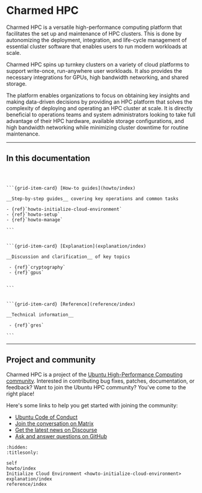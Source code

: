 # Charmed HPC

Charmed HPC is a versatile high-performance computing platform that facilitates the set up and maintenance of HPC clusters. This is done by autonomizing the deployment, integration, and life-cycle management of essential cluster software that enables users to run modern workloads at scale.

Charmed HPC spins up turnkey clusters on a variety of cloud platforms to support write-once, run-anywhere user workloads. It also provides the necessary integrations for GPUs, high bandwidth networking, and shared storage.

The platform enables organizations to focus on obtaining key insights and making data-driven decisions by providing an HPC platform that solves the complexity of deploying and operating an HPC cluster at scale. It is directly beneficial to operations teams and system administrators looking to take full advantage of their HPC hardware, available storage configurations, and high bandwidth networking while minimizing cluster downtime for routine maintenance.

---

## In this documentation


````{grid} 1 2 3 3



```{grid-item-card} [How-to guides](howto/index)

__Step-by-step guides__ covering key operations and common tasks

- {ref}`howto-initialize-cloud-environment`
- {ref}`howto-setup`
- {ref}`howto-manage`

```


```{grid-item-card} [Explanation](explanation/index)

__Discussion and clarification__ of key topics
 
 - {ref}`cryptography`
 - {ref}`gpus`


```


```{grid-item-card} [Reference](reference/index)

__Technical information__

 - {ref}`gres`

```

````

---

## Project and community

Charmed HPC is a project of the [Ubuntu High-Performance Computing
community](https://ubuntu.com/community/governance/teams/hpc).
Interested in contributing bug fixes, patches, documentation, or feedback?
Want to join the Ubuntu HPC community? You've come to the right place!

Here's some links to help you get started with joining the community:

<!-- TODO: Add page with contributing guidelines. -->
<!-- TODO: Add page with more information on how to get support for Charmed HPC. -->

* [Ubuntu Code of Conduct](https://ubuntu.com/community/ethos/code-of-conduct)
* [Join the conversation on Matrix](https://matrix.to/#/#hpc:ubuntu.com)
* [Get the latest news on Discourse](https://discourse.ubuntu.com/c/hpc/151)
* [Ask and answer questions on GitHub](https://github.com/orgs/charmed-hpc/discussions/categories/q-a)

```{filtered-toctree}
:hidden:
:titlesonly:

self
howto/index
Initialize Cloud Environment <howto-initialize-cloud-environment>
explanation/index
reference/index
```
